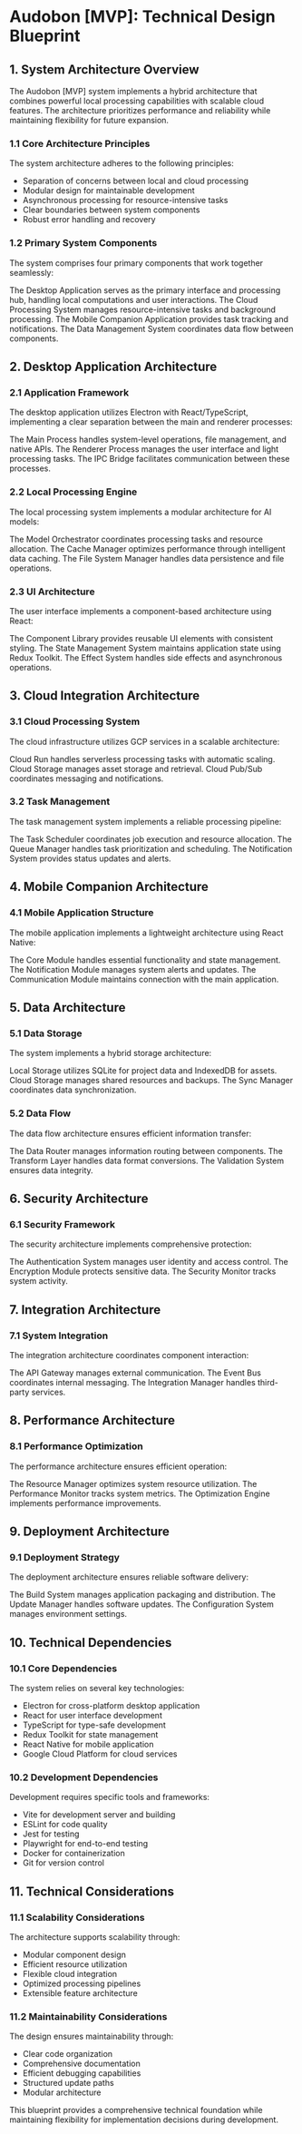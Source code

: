 # Audobon [MVP]: Technical Design Blueprint

## 1. System Architecture Overview

The Audobon [MVP] system implements a hybrid architecture that combines powerful local processing capabilities with scalable cloud features. The architecture prioritizes performance and reliability while maintaining flexibility for future expansion.

### 1.1 Core Architecture Principles

The system architecture adheres to the following principles:
- Separation of concerns between local and cloud processing
- Modular design for maintainable development
- Asynchronous processing for resource-intensive tasks
- Clear boundaries between system components
- Robust error handling and recovery

### 1.2 Primary System Components

The system comprises four primary components that work together seamlessly:

The Desktop Application serves as the primary interface and processing hub, handling local computations and user interactions. The Cloud Processing System manages resource-intensive tasks and background processing. The Mobile Companion Application provides task tracking and notifications. The Data Management System coordinates data flow between components.

## 2. Desktop Application Architecture

### 2.1 Application Framework

The desktop application utilizes Electron with React/TypeScript, implementing a clear separation between the main and renderer processes:

The Main Process handles system-level operations, file management, and native APIs. The Renderer Process manages the user interface and light processing tasks. The IPC Bridge facilitates communication between these processes.

### 2.2 Local Processing Engine

The local processing system implements a modular architecture for AI models:

The Model Orchestrator coordinates processing tasks and resource allocation. The Cache Manager optimizes performance through intelligent data caching. The File System Manager handles data persistence and file operations.

### 2.3 UI Architecture

The user interface implements a component-based architecture using React:

The Component Library provides reusable UI elements with consistent styling. The State Management System maintains application state using Redux Toolkit. The Effect System handles side effects and asynchronous operations.

## 3. Cloud Integration Architecture

### 3.1 Cloud Processing System

The cloud infrastructure utilizes GCP services in a scalable architecture:

Cloud Run handles serverless processing tasks with automatic scaling. Cloud Storage manages asset storage and retrieval. Cloud Pub/Sub coordinates messaging and notifications.

### 3.2 Task Management

The task management system implements a reliable processing pipeline:

The Task Scheduler coordinates job execution and resource allocation. The Queue Manager handles task prioritization and scheduling. The Notification System provides status updates and alerts.

## 4. Mobile Companion Architecture

### 4.1 Mobile Application Structure

The mobile application implements a lightweight architecture using React Native:

The Core Module handles essential functionality and state management. The Notification Module manages system alerts and updates. The Communication Module maintains connection with the main application.

## 5. Data Architecture

### 5.1 Data Storage

The system implements a hybrid storage architecture:

Local Storage utilizes SQLite for project data and IndexedDB for assets. Cloud Storage manages shared resources and backups. The Sync Manager coordinates data synchronization.

### 5.2 Data Flow

The data flow architecture ensures efficient information transfer:

The Data Router manages information routing between components. The Transform Layer handles data format conversions. The Validation System ensures data integrity.

## 6. Security Architecture

### 6.1 Security Framework

The security architecture implements comprehensive protection:

The Authentication System manages user identity and access control. The Encryption Module protects sensitive data. The Security Monitor tracks system activity.

## 7. Integration Architecture

### 7.1 System Integration

The integration architecture coordinates component interaction:

The API Gateway manages external communication. The Event Bus coordinates internal messaging. The Integration Manager handles third-party services.

## 8. Performance Architecture

### 8.1 Performance Optimization

The performance architecture ensures efficient operation:

The Resource Manager optimizes system resource utilization. The Performance Monitor tracks system metrics. The Optimization Engine implements performance improvements.

## 9. Deployment Architecture

### 9.1 Deployment Strategy

The deployment architecture ensures reliable software delivery:

The Build System manages application packaging and distribution. The Update Manager handles software updates. The Configuration System manages environment settings.

## 10. Technical Dependencies

### 10.1 Core Dependencies

The system relies on several key technologies:
- Electron for cross-platform desktop application
- React for user interface development
- TypeScript for type-safe development
- Redux Toolkit for state management
- React Native for mobile application
- Google Cloud Platform for cloud services

### 10.2 Development Dependencies

Development requires specific tools and frameworks:
- Vite for development server and building
- ESLint for code quality
- Jest for testing
- Playwright for end-to-end testing
- Docker for containerization
- Git for version control

## 11. Technical Considerations

### 11.1 Scalability Considerations

The architecture supports scalability through:
- Modular component design
- Efficient resource utilization
- Flexible cloud integration
- Optimized processing pipelines
- Extensible feature architecture

### 11.2 Maintainability Considerations

The design ensures maintainability through:
- Clear code organization
- Comprehensive documentation
- Efficient debugging capabilities
- Structured update paths
- Modular architecture

This blueprint provides a comprehensive technical foundation while maintaining flexibility for implementation decisions during development.